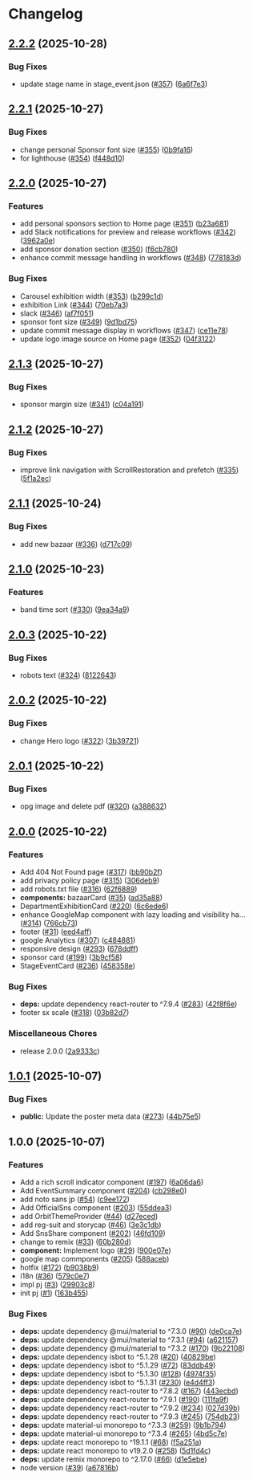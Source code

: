# Changelog

## [2.2.2](https://github.com/suzuka-kosen-festa/2025-hp/compare/v2.2.1...v2.2.2) (2025-10-28)


### Bug Fixes

* update stage name in stage_event.json ([#357](https://github.com/suzuka-kosen-festa/2025-hp/issues/357)) ([6a6f7e3](https://github.com/suzuka-kosen-festa/2025-hp/commit/6a6f7e35199af9e469e083762cc1996637edab23))

## [2.2.1](https://github.com/suzuka-kosen-festa/2025-hp/compare/v2.2.0...v2.2.1) (2025-10-27)


### Bug Fixes

* change personal Sponsor font size ([#355](https://github.com/suzuka-kosen-festa/2025-hp/issues/355)) ([0b9fa16](https://github.com/suzuka-kosen-festa/2025-hp/commit/0b9fa166c9bb07973647d04731601d00a4032af4))
* for lighthouse ([#354](https://github.com/suzuka-kosen-festa/2025-hp/issues/354)) ([f448d10](https://github.com/suzuka-kosen-festa/2025-hp/commit/f448d103b56e8b0c2ab68f37c62c66b75cb2d0db))

## [2.2.0](https://github.com/suzuka-kosen-festa/2025-hp/compare/v2.1.3...v2.2.0) (2025-10-27)


### Features

* add personal sponsors section to Home page ([#351](https://github.com/suzuka-kosen-festa/2025-hp/issues/351)) ([b23a681](https://github.com/suzuka-kosen-festa/2025-hp/commit/b23a681425e441ee05eb33600d8362bd4f2fca2d))
* add Slack notifications for preview and release workflows ([#342](https://github.com/suzuka-kosen-festa/2025-hp/issues/342)) ([3962a0e](https://github.com/suzuka-kosen-festa/2025-hp/commit/3962a0e7f230bd6e0ec1fec871c2a872ec320ad7))
* add sponsor donation section ([#350](https://github.com/suzuka-kosen-festa/2025-hp/issues/350)) ([f6cb780](https://github.com/suzuka-kosen-festa/2025-hp/commit/f6cb7804646cbba8428ca68b6a219b6b34505e43))
* enhance commit message handling in workflows ([#348](https://github.com/suzuka-kosen-festa/2025-hp/issues/348)) ([778183d](https://github.com/suzuka-kosen-festa/2025-hp/commit/778183d97ddd1a18dd1df2edafc599ed88322ebb))


### Bug Fixes

* Carousel exhibition width ([#353](https://github.com/suzuka-kosen-festa/2025-hp/issues/353)) ([b299c1d](https://github.com/suzuka-kosen-festa/2025-hp/commit/b299c1d0e51e04b5c10fcd283d79686b39bcde95))
* exhibition Link ([#344](https://github.com/suzuka-kosen-festa/2025-hp/issues/344)) ([70eb7a3](https://github.com/suzuka-kosen-festa/2025-hp/commit/70eb7a3aa29f51bba4670f24b6dbd893139cda8a))
* slack ([#346](https://github.com/suzuka-kosen-festa/2025-hp/issues/346)) ([af7f051](https://github.com/suzuka-kosen-festa/2025-hp/commit/af7f051b560ded540cae53a78646e420c9f66c0d))
* sponsor font size ([#349](https://github.com/suzuka-kosen-festa/2025-hp/issues/349)) ([9d1bd75](https://github.com/suzuka-kosen-festa/2025-hp/commit/9d1bd751a7afc067919a49fefe5610fc8e6b715d))
* update commit message display in workflows ([#347](https://github.com/suzuka-kosen-festa/2025-hp/issues/347)) ([ce11e78](https://github.com/suzuka-kosen-festa/2025-hp/commit/ce11e78724168a3b51a576a23b57f2dfc8280fdf))
* update logo image source on Home page ([#352](https://github.com/suzuka-kosen-festa/2025-hp/issues/352)) ([04f3122](https://github.com/suzuka-kosen-festa/2025-hp/commit/04f31221d8b3e34e4353021c447688705cd3f60b))

## [2.1.3](https://github.com/suzuka-kosen-festa/2025-hp/compare/v2.1.2...v2.1.3) (2025-10-27)


### Bug Fixes

* sponsor margin size ([#341](https://github.com/suzuka-kosen-festa/2025-hp/issues/341)) ([c04a191](https://github.com/suzuka-kosen-festa/2025-hp/commit/c04a1912a78c2c1f6b846aa962358d5f63708e5a))

## [2.1.2](https://github.com/suzuka-kosen-festa/2025-hp/compare/v2.1.1...v2.1.2) (2025-10-27)


### Bug Fixes

* improve link navigation with ScrollRestoration and prefetch ([#335](https://github.com/suzuka-kosen-festa/2025-hp/issues/335)) ([5f1a2ec](https://github.com/suzuka-kosen-festa/2025-hp/commit/5f1a2ec78a6b3d369e017f48fc42050df12019b0))

## [2.1.1](https://github.com/suzuka-kosen-festa/2025-hp/compare/v2.1.0...v2.1.1) (2025-10-24)


### Bug Fixes

* add new bazaar ([#336](https://github.com/suzuka-kosen-festa/2025-hp/issues/336)) ([d717c09](https://github.com/suzuka-kosen-festa/2025-hp/commit/d717c090b18bbbfb8fb99708278c2ac7056b17f8))

## [2.1.0](https://github.com/suzuka-kosen-festa/2025-hp/compare/v2.0.3...v2.1.0) (2025-10-23)


### Features

* band time sort ([#330](https://github.com/suzuka-kosen-festa/2025-hp/issues/330)) ([9ea34a9](https://github.com/suzuka-kosen-festa/2025-hp/commit/9ea34a9a4303676ade912e98a5f4c0d8a762df6b))

## [2.0.3](https://github.com/suzuka-kosen-festa/2025-hp/compare/v2.0.2...v2.0.3) (2025-10-22)


### Bug Fixes

* robots text ([#324](https://github.com/suzuka-kosen-festa/2025-hp/issues/324)) ([8122643](https://github.com/suzuka-kosen-festa/2025-hp/commit/812264373b08bfc1e3b2d2579be70ec3a752c7ef))

## [2.0.2](https://github.com/suzuka-kosen-festa/2025-hp/compare/v2.0.1...v2.0.2) (2025-10-22)


### Bug Fixes

* change Hero logo ([#322](https://github.com/suzuka-kosen-festa/2025-hp/issues/322)) ([3b39721](https://github.com/suzuka-kosen-festa/2025-hp/commit/3b397214ec8f0561feb559ebad5fbb26e86639c7))

## [2.0.1](https://github.com/suzuka-kosen-festa/2025-hp/compare/v2.0.0...v2.0.1) (2025-10-22)


### Bug Fixes

* opg image and delete pdf ([#320](https://github.com/suzuka-kosen-festa/2025-hp/issues/320)) ([a388632](https://github.com/suzuka-kosen-festa/2025-hp/commit/a38863251a1c3da828d509f874fc801070ad8240))

## [2.0.0](https://github.com/suzuka-kosen-festa/2025-hp/compare/v1.0.1...v2.0.0) (2025-10-22)


### Features

* Add 404 Not Found page  ([#317](https://github.com/suzuka-kosen-festa/2025-hp/issues/317)) ([bb90b2f](https://github.com/suzuka-kosen-festa/2025-hp/commit/bb90b2f163a3fcaa881ffc77a74d039dc4d7b75c))
* add privacy policy page ([#315](https://github.com/suzuka-kosen-festa/2025-hp/issues/315)) ([306deb9](https://github.com/suzuka-kosen-festa/2025-hp/commit/306deb99c5d189a64c1b6221c2410b2972143288))
* add robots.txt file ([#316](https://github.com/suzuka-kosen-festa/2025-hp/issues/316)) ([62f6889](https://github.com/suzuka-kosen-festa/2025-hp/commit/62f6889dc491e966e24eb06296f38d739924828f))
* **components:** bazaarCard ([#35](https://github.com/suzuka-kosen-festa/2025-hp/issues/35)) ([ad35a88](https://github.com/suzuka-kosen-festa/2025-hp/commit/ad35a88b7bc83da12fba72f0c422685c7901df59))
* DepartmentExhibitionCard ([#220](https://github.com/suzuka-kosen-festa/2025-hp/issues/220)) ([6c6ede6](https://github.com/suzuka-kosen-festa/2025-hp/commit/6c6ede619e2123c4903405675516c81ee6ea82ce))
* enhance GoogleMap component with lazy loading and visibility ha… ([#314](https://github.com/suzuka-kosen-festa/2025-hp/issues/314)) ([766cb73](https://github.com/suzuka-kosen-festa/2025-hp/commit/766cb73a911cecc3b628222122388709730e4124))
* footer ([#31](https://github.com/suzuka-kosen-festa/2025-hp/issues/31)) ([eed4aff](https://github.com/suzuka-kosen-festa/2025-hp/commit/eed4affefc6779209c1400624a484d8086a6c2f8))
* google Analytics ([#307](https://github.com/suzuka-kosen-festa/2025-hp/issues/307)) ([c484881](https://github.com/suzuka-kosen-festa/2025-hp/commit/c4848816f3164724883e4cc2ff07dbbbd9b51163))
* responsive design ([#293](https://github.com/suzuka-kosen-festa/2025-hp/issues/293)) ([678ddff](https://github.com/suzuka-kosen-festa/2025-hp/commit/678ddff6fd7c2fb53980acb1653030f1a2147f89))
* sponsor card ([#199](https://github.com/suzuka-kosen-festa/2025-hp/issues/199)) ([3b9cf58](https://github.com/suzuka-kosen-festa/2025-hp/commit/3b9cf58f4b1695cca448301581f78a1486dcfa8d))
* StageEventCard ([#236](https://github.com/suzuka-kosen-festa/2025-hp/issues/236)) ([458358e](https://github.com/suzuka-kosen-festa/2025-hp/commit/458358e7d54ee0d4ccb1951c08bd6e401583acef))


### Bug Fixes

* **deps:** update dependency react-router to ^7.9.4 ([#283](https://github.com/suzuka-kosen-festa/2025-hp/issues/283)) ([42f8f6e](https://github.com/suzuka-kosen-festa/2025-hp/commit/42f8f6ed0ab9cb4a81295d11c4792e7db65f6c9f))
* footer sx scale ([#318](https://github.com/suzuka-kosen-festa/2025-hp/issues/318)) ([03b82d7](https://github.com/suzuka-kosen-festa/2025-hp/commit/03b82d7bcf2ecf52879fcdcac11518ed7a2da5fa))


### Miscellaneous Chores

* release 2.0.0 ([2a9333c](https://github.com/suzuka-kosen-festa/2025-hp/commit/2a9333cc3d288c331227cee9de22d0f5a5f1fb34))

## [1.0.1](https://github.com/suzuka-kosen-festa/2025-hp/compare/v1.0.0...v1.0.1) (2025-10-07)


### Bug Fixes

* **public:** Update the poster meta data ([#273](https://github.com/suzuka-kosen-festa/2025-hp/issues/273)) ([44b75e5](https://github.com/suzuka-kosen-festa/2025-hp/commit/44b75e5795bc1dbb418bb0d94f0ec21f47a90a0d))

## 1.0.0 (2025-10-07)


### Features

* Add a rich scroll indicator component ([#197](https://github.com/suzuka-kosen-festa/2025-hp/issues/197)) ([6a06da6](https://github.com/suzuka-kosen-festa/2025-hp/commit/6a06da6b5d6c309d1f949ae1d907e4621142787d))
* Add EventSummary component ([#204](https://github.com/suzuka-kosen-festa/2025-hp/issues/204)) ([cb298e0](https://github.com/suzuka-kosen-festa/2025-hp/commit/cb298e08eb1b05f8adebc2ad726bff5f55e16c28))
* add noto sans jp ([#54](https://github.com/suzuka-kosen-festa/2025-hp/issues/54)) ([c9ee172](https://github.com/suzuka-kosen-festa/2025-hp/commit/c9ee1725f8a2cdf350220f402aab506253fa63cf))
* Add OfficialSns component ([#203](https://github.com/suzuka-kosen-festa/2025-hp/issues/203)) ([55ddea3](https://github.com/suzuka-kosen-festa/2025-hp/commit/55ddea3bcde39b8133eea754e316e9ef5dd9e4dc))
* add OrbitThemeProvider ([#44](https://github.com/suzuka-kosen-festa/2025-hp/issues/44)) ([d27eced](https://github.com/suzuka-kosen-festa/2025-hp/commit/d27eceddfe2119b9ef5b07200938665cab3d3faa))
* add reg-suit and storycap ([#46](https://github.com/suzuka-kosen-festa/2025-hp/issues/46)) ([3e3c1db](https://github.com/suzuka-kosen-festa/2025-hp/commit/3e3c1dbc03d10e1a2c143a7dfd9d9554c4aacbd8))
* Add SnsShare component ([#202](https://github.com/suzuka-kosen-festa/2025-hp/issues/202)) ([46fd109](https://github.com/suzuka-kosen-festa/2025-hp/commit/46fd109f0e3bfc9144e8cd4c8537106f1ddf21d4))
* change to remix ([#33](https://github.com/suzuka-kosen-festa/2025-hp/issues/33)) ([60b280d](https://github.com/suzuka-kosen-festa/2025-hp/commit/60b280d06e5b84719776855961bba1f2184a01d1))
* **component:** Implement logo ([#29](https://github.com/suzuka-kosen-festa/2025-hp/issues/29)) ([900e07e](https://github.com/suzuka-kosen-festa/2025-hp/commit/900e07ecb921f6dcb6ad924fde87c5dfe81ce310))
* google map commponents ([#205](https://github.com/suzuka-kosen-festa/2025-hp/issues/205)) ([588aceb](https://github.com/suzuka-kosen-festa/2025-hp/commit/588aceb3099eb5ee2daf5bab56d4579492892d24))
* hotfix ([#172](https://github.com/suzuka-kosen-festa/2025-hp/issues/172)) ([b9038b9](https://github.com/suzuka-kosen-festa/2025-hp/commit/b9038b92cb624e3c6e36d9f99ab85c5f9e31b578))
* i18n ([#36](https://github.com/suzuka-kosen-festa/2025-hp/issues/36)) ([579c0e7](https://github.com/suzuka-kosen-festa/2025-hp/commit/579c0e7971d217ccc11d453db88d73a8c72e2f99))
* impl pj ([#3](https://github.com/suzuka-kosen-festa/2025-hp/issues/3)) ([29903c8](https://github.com/suzuka-kosen-festa/2025-hp/commit/29903c8ebfbeecbaa71400f41140ba33dd022e42))
* init pj ([#1](https://github.com/suzuka-kosen-festa/2025-hp/issues/1)) ([163b455](https://github.com/suzuka-kosen-festa/2025-hp/commit/163b455327474e3fe03412c0dad6593833dd55c1))


### Bug Fixes

* **deps:** update dependency @mui/material to ^7.3.0 ([#90](https://github.com/suzuka-kosen-festa/2025-hp/issues/90)) ([de0ca7e](https://github.com/suzuka-kosen-festa/2025-hp/commit/de0ca7ef294e571a51bd9cb36002d0e8e62e7072))
* **deps:** update dependency @mui/material to ^7.3.1 ([#94](https://github.com/suzuka-kosen-festa/2025-hp/issues/94)) ([a621157](https://github.com/suzuka-kosen-festa/2025-hp/commit/a621157ad58235434266f3630fa0afb716b5957c))
* **deps:** update dependency @mui/material to ^7.3.2 ([#170](https://github.com/suzuka-kosen-festa/2025-hp/issues/170)) ([9b22108](https://github.com/suzuka-kosen-festa/2025-hp/commit/9b2210889b8a3b717fefa3d2b38381ef016a6d93))
* **deps:** update dependency isbot to ^5.1.28 ([#20](https://github.com/suzuka-kosen-festa/2025-hp/issues/20)) ([40829be](https://github.com/suzuka-kosen-festa/2025-hp/commit/40829be5ca047e82fcc10f43133124cbf921b97e))
* **deps:** update dependency isbot to ^5.1.29 ([#72](https://github.com/suzuka-kosen-festa/2025-hp/issues/72)) ([83ddb49](https://github.com/suzuka-kosen-festa/2025-hp/commit/83ddb4964e5c11518afca462d1c9af4440e16e6a))
* **deps:** update dependency isbot to ^5.1.30 ([#128](https://github.com/suzuka-kosen-festa/2025-hp/issues/128)) ([4974f35](https://github.com/suzuka-kosen-festa/2025-hp/commit/4974f355752dc8badcea4d2af7c6dc55218bd90c))
* **deps:** update dependency isbot to ^5.1.31 ([#230](https://github.com/suzuka-kosen-festa/2025-hp/issues/230)) ([e4d4ff3](https://github.com/suzuka-kosen-festa/2025-hp/commit/e4d4ff31cee4e3b7c9605af48adfb1b868d9f63b))
* **deps:** update dependency react-router to ^7.8.2 ([#167](https://github.com/suzuka-kosen-festa/2025-hp/issues/167)) ([443ecbd](https://github.com/suzuka-kosen-festa/2025-hp/commit/443ecbd4f72262fc2193b58abacecf07fad8087b))
* **deps:** update dependency react-router to ^7.9.1 ([#190](https://github.com/suzuka-kosen-festa/2025-hp/issues/190)) ([111fa9f](https://github.com/suzuka-kosen-festa/2025-hp/commit/111fa9f77b37e635d0c379421069eeaa172e5407))
* **deps:** update dependency react-router to ^7.9.2 ([#234](https://github.com/suzuka-kosen-festa/2025-hp/issues/234)) ([027d39b](https://github.com/suzuka-kosen-festa/2025-hp/commit/027d39b35614c891423b32bd87dd72662d11d57b))
* **deps:** update dependency react-router to ^7.9.3 ([#245](https://github.com/suzuka-kosen-festa/2025-hp/issues/245)) ([754db23](https://github.com/suzuka-kosen-festa/2025-hp/commit/754db2371379025743c82b6e0eeb2d899fe2f674))
* **deps:** update material-ui monorepo to ^7.3.3 ([#259](https://github.com/suzuka-kosen-festa/2025-hp/issues/259)) ([9b1b794](https://github.com/suzuka-kosen-festa/2025-hp/commit/9b1b794edaba2665b7d40ba546765ec732a83414))
* **deps:** update material-ui monorepo to ^7.3.4 ([#265](https://github.com/suzuka-kosen-festa/2025-hp/issues/265)) ([4bd5c7e](https://github.com/suzuka-kosen-festa/2025-hp/commit/4bd5c7ebd5ca5f0aeeaa23cf4b91d986c1b7b4a1))
* **deps:** update react monorepo to ^19.1.1 ([#68](https://github.com/suzuka-kosen-festa/2025-hp/issues/68)) ([f5a251a](https://github.com/suzuka-kosen-festa/2025-hp/commit/f5a251a5178537e4a1fca978d79a5cad32af478d))
* **deps:** update react monorepo to v19.2.0 ([#258](https://github.com/suzuka-kosen-festa/2025-hp/issues/258)) ([5d1fd4c](https://github.com/suzuka-kosen-festa/2025-hp/commit/5d1fd4c68056a648fe6f4f6570985a88adfd816d))
* **deps:** update remix monorepo to ^2.17.0 ([#66](https://github.com/suzuka-kosen-festa/2025-hp/issues/66)) ([d1e5ebe](https://github.com/suzuka-kosen-festa/2025-hp/commit/d1e5ebe2b968f20b57724804832509f1bf11fd71))
* node version ([#39](https://github.com/suzuka-kosen-festa/2025-hp/issues/39)) ([a67816b](https://github.com/suzuka-kosen-festa/2025-hp/commit/a67816bf29e8ffef85e43101986f23ebd95d28db))
